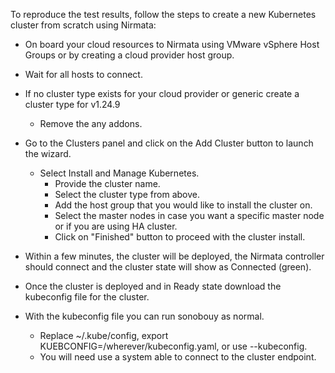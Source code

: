 To reproduce the test results, follow the steps to create a new Kubernetes cluster from scratch using Nirmata:

- On board your cloud resources to Nirmata using VMware vSphere Host Groups or by creating a cloud provider host group.

- Wait for all hosts to connect.
- If no cluster type exists for your cloud provider or generic create a cluster type for v1.24.9
  - Remove the any addons.
- Go to the Clusters panel and click on the Add Cluster button to launch the wizard.
  - Select Install and Manage Kubernetes.
    - Provide the cluster name.
    - Select the cluster type from above.
    - Add the host group that you would like to install the cluster on.
    - Select the master nodes in case you want a specific master node or if you are using HA cluster.
    - Click on "Finished" button to proceed with the cluster install.
- Within a few minutes, the cluster will be deployed, the Nirmata controller should connect and the cluster state will show as Connected (green).
- Once the cluster is deployed and in Ready state download the kubeconfig file for the cluster.
- With the kubeconfig file you can run sonobouy as normal.
  - Replace ~/.kube/config, export KUEBCONFIG=/wherever/kubeconfig.yaml, or use --kubeconfig.
  - You will need use a system able to connect to the cluster endpoint.

